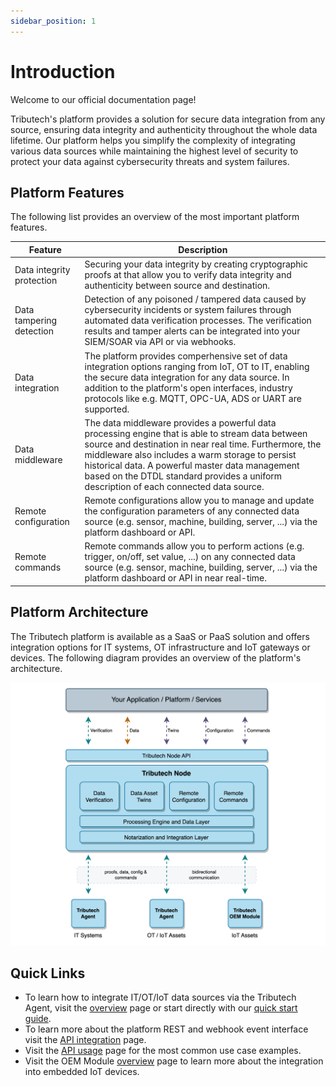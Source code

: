 ```yaml
---
sidebar_position: 1
---
```

# Introduction

Welcome to our official documentation page!

Tributech's platform provides a solution for secure data integration from any source, ensuring data integrity and authenticity throughout the whole data lifetime. Our platform helps you simplify the complexity of integrating various data sources while maintaining the highest level of security to protect your data against cybersecurity threats and system failures.


## Platform Features

The following list provides an overview of the most important platform features.

| Feature    | Description                                                                                   |
| --------- | ---------------------------------------------------------------------------------------------  |
| Data integrity protection      | Securing your data integrity by creating cryptographic proofs at that allow you to verify data integrity and authenticity between source and destination.  |
| Data tampering detection    | Detection of any poisoned / tampered data caused by cybersecurity incidents or system failures through automated data verification processes. The verification results and tamper alerts can be integrated into your SIEM/SOAR via API or via webhooks.         |
| Data integration | The platform provides comperhensive set of data integration options ranging from IoT, OT to IT, enabling the secure data integration for any data source. In addition to the platform's open interfaces, industry protocols like e.g. MQTT, OPC-UA, ADS or UART are supported.     |
| Data middleware | The data middleware provides a powerful data processing engine that is able to stream data between source and destination in near real time. Furthermore, the middleware also includes a warm storage to persist historical data. A powerful master data management based on the DTDL standard provides a uniform description of each connected data source.        |
| Remote configuration  | Remote configurations allow you to manage and update the configuration parameters of any connected data source (e.g. sensor, machine, building, server, ...) via the platform dashboard or API.        |
| Remote commands | Remote commands allow you to perform actions (e.g. trigger, on/off, set value, ...) on any connected data source (e.g. sensor, machine, building, server, ...) via the platform dashboard or API in near real-time.        |

## Platform Architecture

The Tributech platform is available as a SaaS or PaaS solution and offers integration options for IT systems, OT infrastructure and IoT gateways or devices. The following diagram provides an overview of the platform's architecture.

![Tributech Architecture - Overview](./img/introduction/TributechArchitectureNode.png)

## Quick Links

-	To learn how to integrate IT/OT/IoT data sources via the Tributech Agent, visit the [overview](./tributech_agent/overview.md) page or start directly with our [quick start guide](./tributech_agent/quickstart.mdx).
-	To learn more about the platform REST and webhook event interface visit the [API integration](./tributech_node/API_integration.md) page.
-	Visit the [API usage](./tributech_node/API_usage.md) page for the most common use case examples.
-	Visit the OEM Module [overview](./oem_module/overview.md) page to learn more about the integration into embedded IoT devices.


